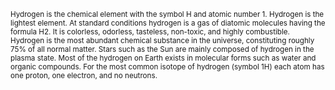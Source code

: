 <sup> Hydrogen is the chemical element with the symbol H and atomic number 1. Hydrogen is the lightest element. At standard conditions hydrogen is a gas of diatomic molecules having the formula H2. It is colorless, odorless, tasteless, non-toxic, and highly combustible. Hydrogen is the most abundant chemical substance in the universe, constituting roughly 75% of all normal matter. Stars such as the Sun are mainly composed of hydrogen in the plasma state. Most of the hydrogen on Earth exists in molecular forms such as water and organic compounds. For the most common isotope of hydrogen (symbol 1H) each atom has one proton, one electron, and no neutrons.
